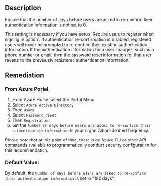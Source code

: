## Description

Ensure that the number of days before users are asked to re-confirm their authentication information is not set to 0.

This setting is necessary if you have setup 'Require users to register when signing in option'. If authentication re-confirmation is disabled, registered users will never be prompted to re-confirm their existing authentication information. If the authentication information for a user changes, such as a phone number or email, then the password reset information for that user reverts to the previously registered authentication information.

## Remediation

### From Azure Portal

  1. From Azure Home select the Portal Menu
  2. Select `Azure Active Directory`
  3. Then `Users`
  4. Select `Password reset`
  5. Then `Registration`
  6. Set the `Number of days before users are asked to re-confirm their authentication information` to your organization-defined frequency.

Please note that at this point of time, there is no Azure CLI or other API commands available to programmatically conduct security configuration for this recommendation.

### Default Value:

By default, the `Number of days before users are asked to re-confirm their authentication information` is set to "180 days".